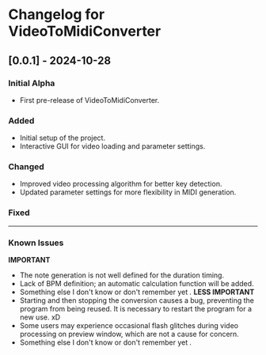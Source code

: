 # Changelog for VideoToMidiConverter

## [0.0.1] - 2024-10-28
### Initial Alpha
- First pre-release of VideoToMidiConverter.

### Added
- Initial setup of the project.
- Interactive GUI for video loading and parameter settings.

### Changed
- Improved video processing algorithm for better key detection.
- Updated parameter settings for more flexibility in MIDI generation.

### Fixed
---

### Known Issues
**IMPORTANT**
- The note generation is not well defined for the duration timing.
- Lack of BPM definition; an automatic calculation function will be added.
- Something else I don't know or don't remember yet *.*
**LESS IMPORTANT**
- Starting and then stopping the conversion causes a bug, preventing the program from being reused. It is necessary to restart the program for a new use. xD
- Some users may experience occasional flash glitches during video processing on preview window, which are not a cause for concern.
- Something else I don't know or don't remember yet *.*
